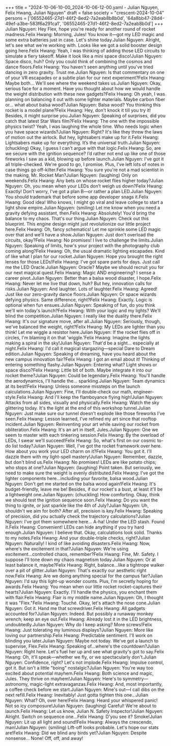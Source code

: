 +++
title = "2024-10-06-10-00_2024-10-06-12-00.yaml - Julian Nguyen, Felix Hwang, Julian Nguyen"
draft = false
society = "crescent-2024-10-04"
persons = ['06552465-27d1-46f2-8ed2-7a2eab8b8b0d', '64a8bb47-28d4-49ef-a3be-583f6a291ca1', '06552465-27d1-46f2-8ed2-7a2eab8b0d']
+++
Julian Nguyen: Hey Flex, hope you're ready for another round of rocket madness.Felix Hwang: Morning, Jules! You know it—got my LED magic and some extra batteries just in case. Let's shine today.Julian Nguyen: Alright, let's see what we're working with. Looks like we got a solid booster design going here.Felix Hwang: Yeah, I was thinking of adding those LED circuits to simulate a fiery takeoff. Make it look like a mini space disco!Julian Nguyen: Space disco, huh? Only you could think of combining the cosmos and dance floors.Felix Hwang: You haven't seen anything until you've tried dancing in zero gravity. Trust me.Julian Nguyen: Is that commentary on one of your VR escapades or a subtle plan for our next experiment?Felix Hwang: Maybe both... We'll see where the weekend takes us.Julian Nguyen: Okay, serious face for a moment. Have you thought about how we would handle the weight distribution with these new gadgets?Felix Hwang: Oh yeah, I was planning on balancing it out with some lighter materials. Maybe carbon fiber or... what about balsa wood?Julian Nguyen: Balsa wood? You thinking this rocket is a model plane?Felix Hwang: Hey, don't knock it till you try it! Besides, it might surprise you.Julian Nguyen: Speaking of surprises, did you catch that latest Star Wars film?Felix Hwang: The one with the impossible physics twist? Yeah, I was laughing the whole time. Who needs logic when you have space wizards?Julian Nguyen: Right? It's like they threw the laws of motion out the airlock. But hey, lightsabers make up for it.Felix Hwang: Lightsabers make up for everything. It’s the universal truth.Julian Nguyen: (chuckling) Okay, I guess I can't argue with that logic.Felix Hwang: So, are we secure with the ignition sequence? I’d rather not end up like one of those fireworks I saw as a kid, blowing up before launch.Julian Nguyen: I've got it all triple-checked. We're good to go, I promise. Plus, I've left lots of notes in case things go off-kilter.Felix Hwang: You sure you're not a mad scientist in the making, Mr. Rocket Man?Julian Nguyen: (laughing) Only on weekends.Felix Hwang: Any bets on whose rocket flies higher today?Julian Nguyen: Oh, you mean when your LEDs don’t weigh us down?Felix Hwang: Exactly! Don’t worry, I’ve got a plan B—or rather a plan LED.Julian Nguyen: You should trademark that before some app developer snags it.Felix Hwang: Good idea! Who knows, I might go viral and leave college to start a light show empire.Julian Nguyen: (smiling) Let me know when you need a gravity defying assistant, then.Felix Hwang: Absolutely! You'd bring the balance to my chaos. That's our thing.Julian Nguyen: Check out this blueprint. This engine design might just revolutionize our little project here.Felix Hwang: Oh, fancy schematics! Let me sprinkle some LED magic over that and we'll have a show.Julian Nguyen: Just don't overload the circuits, okay?Felix Hwang: No promises! I live to challenge the limits.Julian Nguyen: Speaking of limits, how's your project with the photography club coming along?Felix Hwang: Oh, the usual dramatic lighting escapades. Kind of like what I plan for our rocket.Julian Nguyen: Hope you brought the right lenses for those LEDs!Felix Hwang: I've got spare parts for days. Just call me the LED Oracle.Julian Nguyen: Oracle? Maybe we should recruit you for our next magical quest.Felix Hwang: Magic AND engineering? I sense a career pivot.Julian Nguyen: Better than a balsa wood disaster, I hope.Felix Hwang: Never let me live that down, huh? But hey, innovation calls for risks.Julian Nguyen: And laughter. Lots of laughter.Felix Hwang: Agreed! Just like our zero-gravity dance floors.Julian Nguyen: Or space wizards defying physics. Same difference, right?Felix Hwang: Exactly. Logic is optional when fun ensues.Julian Nguyen: Speaking of fun, do you think we'll win today's launch?Felix Hwang: With your logic and my lights? We'll blind the competition.Julian Nguyen: I really like the duality there.Felix Hwang: It's our signature move, after all.Julian Nguyen: Seriously, though, we've balanced the weight, right?Felix Hwang: My LEDs are lighter than you think! Let me wiggle a resistor here.Julian Nguyen: If the rocket flies off in circles, I'm blaming it on that 'wiggle.'Felix Hwang: Imagine the lights making a spiral in the sky!Julian Nguyen: That'd be a sight... especially at night.Felix Hwang: I'd call it magical stargazing—special Dare to Dream edition.Julian Nguyen: Speaking of dreaming, have you heard about the new campus innovation fair?Felix Hwang: I got an email about it! Thinking of entering something flashy.Julian Nguyen: Entering what? Light shows or space disco?Felix Hwang: Little bit of both. Maybe integrate it into our rocket theme?Julian Nguyen: Could be legendary.Felix Hwang: You'll handle the aerodynamics, I'll handle the... sparkling.Julian Nguyen: Team dynamics at its best!Felix Hwang: Unless someone missteps on the launch calculations.Julian Nguyen: Fine, I'll double-check our math, engineer-style.Felix Hwang: And I'll keep the flamboyance flying high!Julian Nguyen: Attacks from all sides, visually and physically.Felix Hwang: Watch the sky glittering today. It's the light at the end of this workshop tunnel.Julian Nguyen: Just make sure our tunnel doesn't explode like those fireworks I've seen.Felix Hwang: Lesson learned, I've refined my art since that rooftop incident.Julian Nguyen: Reinventing your art while saving our rocket from obliteration.Felix Hwang: It's an art in itself, Jules.Julian Nguyen: One we seem to master with each tinkering session.Felix Hwang: By the overload of LEDs, I swear we'll succeed!Felix Hwang: So, what's first on our cosmic to-do list today?Julian Nguyen: Well, I've got the rocket framework over here. How about you work your LED charm on it?Felix Hwang: You got it. I'll dazzle them with my light-spell mastery!Julian Nguyen: Remember, dazzle, but don't blind us.Felix Hwang: No promises! LEDs are like potato chips; who stops at one?Julian Nguyen: (laughing) Point taken. But seriously, we need to make sure the weight is evenly distributed.Felix Hwang: I've got the lighter components here...including your favorite, balsa wood.Julian Nguyen: Don't get me started on the balsa wood again!Felix Hwang: It's budget-friendly, leave me be! Besides, if our rocket's a bust, at least it'll be a lightweight one.Julian Nguyen: (chuckling) How comforting. Okay, think we should test the ignition sequence soon.Felix Hwang: Do you want the thing to ignite, or just sparkle like the 4th of July?Julian Nguyen: Uh, shouldn't we aim for both? After all, precision is key.Felix Hwang: Speaking of precision, did you actually check the trajectory calculations?Julian Nguyen: I've got them somewhere here... A-ha! Under the LED stash. Found it.Felix Hwang: Convenient! LEDs can hide anything if you try hard enough.Julian Nguyen: I believe that. Okay, calculations look solid. Thanks to my notes.Felix Hwang: And your double-triple checks, right?Julian Nguyen: Naturally! I kind of like avoiding disasters.Felix Hwang: Now, where's the excitement in that?Julian Nguyen: We're using excitement...controlled chaos, remember?Felix Hwang: Fine, Mr. Safety. I suppose I'll tone down my chaos magnetism today.Julian Nguyen: Or at least balance it, maybe?Felix Hwang: Right, balance...like a tightrope walker over a pit of glitter.Julian Nguyen: That's exactly our aesthetic right now.Felix Hwang: Are we doing anything special for the campus fair?Julian Nguyen: I'd say this light-up wonder counts. Plus, I'm secretly hoping for awards.Felix Hwang: You mean when our little rocket rocket-captures their hearts?Julian Nguyen: Exactly. I'll handle the physics, you enchant them with flair.Felix Hwang: Flair is my middle name.Julian Nguyen: Oh, I thought it was "Flex."Felix Hwang: Touché. Okay, let's attach the nose cone.Julian Nguyen: Got it. Hand me that screwdriver.Felix Hwang: All gadgets accounted for?Julian Nguyen: Indeed. But possibly a runaway monkey wrench; keep an eye out.Felix Hwang: Already lost it in the LED brightness, undoubtedly.Julian Nguyen: Why do I keep asking? More screws!Felix Hwang: Just tolerating my luminous displays?Julian Nguyen: More like loving our partnership.Felix Hwang: Predictable sentiment. I'll work on blinding you later.Julian Nguyen: Maybe not today. We've got a launch to supervise, Flex.Felix Hwang: Speaking of...where's the countdown?Julian Nguyen: Right here. Let's fuel her up and see what gravity's got to say.Felix Hwang: Oh, it'll speak—whether we fly, or we spectacularly don't.Julian Nguyen: Confidence, right? Let's not implode.Felix Hwang: Impulse control, got it. But isn't a little "boing" nostalgic?Julian Nguyen: You're way too excited about potential mayhem.Felix Hwang: Both science and magic, Jules. They thrive on mayhem!Julian Nguyen: Here's to symmetry—astronomy, magic-light extravaganzas.Felix Hwang: And, most importantly, a coffee check before we start.Julian Nguyen: Mine's out—I call dibs on the next refill.Felix Hwang: Inevitably! Just gotta tighten this one...Julian Nguyen: What? Oh, over here!Felix Hwang: Heard your whispered panic! Not so icy composure!Julian Nguyen: (laughing) Careful! We're about to launch.Felix Hwang: Let us know, Julian N. Safety Inspector!Julian Nguyen: Alright. Switch on sequence one...Felix Hwang: D'you see it? Smoke!Julian Nguyen: Lit up all light and sound!Felix Hwang: Always the crescendo, man!Julian Nguyen: (smiling) Lift-off looks probable. Let's hope our stats are!Felix Hwang: Did we blind any birds yet?Julian Nguyen: Despite nonsense... None! Off, off, and away!